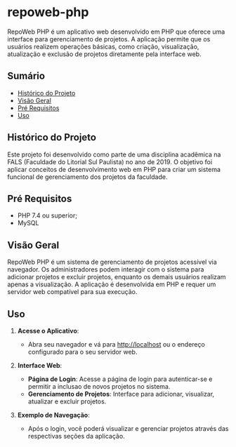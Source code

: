 # repoweb-php

RepoWeb PHP é um aplicativo web desenvolvido em PHP que oferece uma interface para gerenciamento de projetos. A aplicação permite que os usuários realizem operações básicas, como criação, visualização, atualização e exclusão de projetos diretamente pela interface web.

## Sumário

- [Histórico do Projeto](#histórico-do-projeto)
- [Visão Geral](#visão-geral)
- [Pré Requisitos](#pré-requisitos)
- [Uso](#uso)

## Histórico do Projeto

Este projeto foi desenvolvido como parte de uma disciplina acadêmica na FALS (Faculdade do Litorial Sul Paulista) no ano de 2019. O objetivo foi aplicar conceitos de desenvolvimento web em PHP para criar um sistema funcional de gerenciamento dos projetos da faculdade.

## Pré Requisitos

- PHP 7.4 ou superior;
- MySQL

## Visão Geral

RepoWeb PHP é um sistema de gerenciamento de projetos acessível via navegador. Os administradores podem interagir com o sistema para adicionar projetos e excluir projetos, enquanto os demais usuários realizam apenas a visualização. A aplicação é desenvolvida em PHP e requer um servidor web compatível para sua execução.

## Uso

1. **Acesse o Aplicativo**:
   - Abra seu navegador e vá para [http://localhost](http://localhost) ou o endereço configurado para o seu servidor web.

2. **Interface Web**:
   - **Página de Login**: Acesse a página de login para autenticar-se e permitir a inclusao de novos projetos no sistema.
   - **Gerenciamento de Projetos**: Interface para adicionar, visualizar, atualizar e excluir projetos.

3. **Exemplo de Navegação**:
   - Após o login, você poderá visualizar e gerenciar projetos através das respectivas seções da aplicação.
